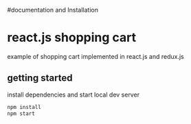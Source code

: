 #documentation and Installation

# react.js shopping cart

example of shopping cart implemented in react.js and redux.js

## getting started

install dependencies and start local dev server

```sh
npm install
npm start
```

